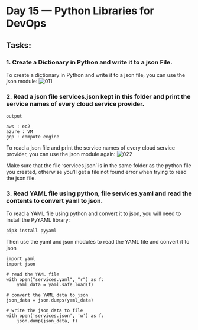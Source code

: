 # **Day 15 — Python Libraries for DevOps**
## Tasks:

### **1. Create a Dictionary in Python and write it to a json File.**

To create a dictionary in Python and write it to a json file, you can use the json module:
![011](https://user-images.githubusercontent.com/121767243/213429645-b0df92a3-0f90-428b-a0dd-f3c6f895929a.png)


### **2. Read a json file services.json kept in this folder and print the service names of every cloud service provider.**
```
output

aws : ec2
azure : VM
gcp : compute engine
```
To read a json file and print the service names of every cloud service provider, you can use the json module again:
![022](https://user-images.githubusercontent.com/121767243/213429684-6ab65d5e-7d6b-4c7b-9909-9182e38a6cea.png)

Make sure that the file ‘services.json’ is in the same folder as the python file you created, otherwise you’ll get a file not found error when trying to read the json file.

### **3. Read YAML file using python, file services.yaml and read the contents to convert yaml to json.**
To read a YAML file using python and convert it to json, you will need to install the PyYAML library:
```
pip3 install pyyaml
```
Then use the yaml and json modules to read the YAML file and convert it to json
```
import yaml
import json

# read the YAML file
with open("services.yaml", "r") as f:
    yaml_data = yaml.safe_load(f)

# convert the YAML data to json
json_data = json.dumps(yaml_data)

# write the json data to file
with open('services.json', 'w') as f:
    json.dump(json_data, f)
 ```
